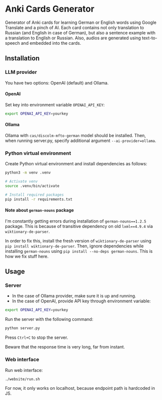 # Anki Cards Generator

Generator of Anki cards for learning German or English words using Google Translate and a pinch of AI.
Each card contains not only translation to Russian (and English in case of German), but also a sentence example with a translation to English or Russian.
Also, audios are generated using text-to-speech and embedded into the cards.

## Installation

### LLM provider

You have two options: OpenAI (default) and Ollama.

#### OpenAI

Set key into environment variable `OPENAI_API_KEY`:

```bash
export OPENAI_API_KEY=yourkey
```

#### Ollama

Ollama with `cas/discolm-mfto-german` model should be installed.
Then, when running server.py, specify additional argument `--ai-provider=ollama`.

### Python virtual environment

Create Python virtual environment and install dependencies as follows:

```bash
python3 -m venv .venv

# Activate venv
source .venv/bin/activate

# Install required packages
pip install -r requirements.txt
```

#### Note about `german-nouns` package

I'm constantly getting errors during installation of `german-nouns==1.2.5` package.
This is because of transitive dependency on old `lxml==4.9.4` via `wiktionary-de-parser`.

In order to fix this, install the fresh version of `wiktionary-de-parser` using `pip install wiktionary-de-parser`.
Then, ignore dependencies while installing `german-nouns` using `pip install --no-deps german-nouns`.
This is how we fix stuff here.

## Usage

### Server

* In the case of Ollama provider, make sure it is up and running.
* In the case of OpenAI, provide API key through environment variable:

```bash
export OPENAI_API_KEY=yourkey
```

Run the server with the following command:

```bash
python server.py
```

Press `Ctrl+C` to stop the server.

Beware that the response time is very long, far from instant.

### Web interface

Run web interface:

```bash
./website/run.sh
```

For now, it only works on localhost, because endpoint path is hardcoded in JS.
